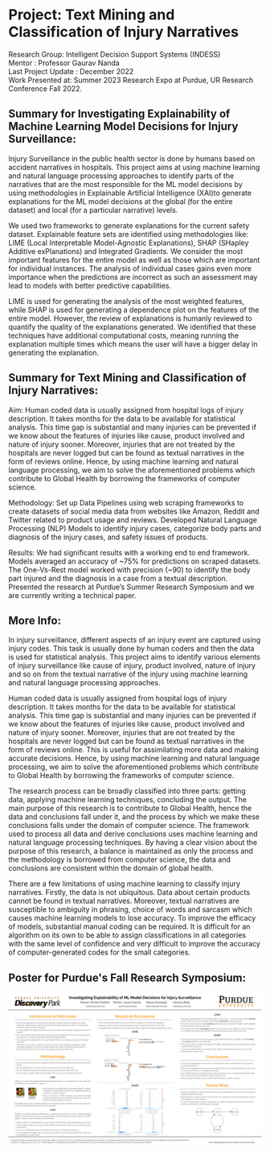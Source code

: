 # Project: Text Mining and Classification of Injury Narratives

Research Group: Intelligent Decision Support Systems (INDESS) </br>
Mentor : Professor Gaurav Nanda </br>
Last Project Update : December 2022 </br> 
Work Presented at: Summer 2023 Research Expo at Purdue, UR Research Conference Fall 2022.

## **Summary for Investigating Explainability of Machine Learning Model Decisions for Injury Surveillance:**
Injury Surveillance in the public health sector is done by humans based on accident narratives in hospitals. This project aims at using machine learning and natural language processing approaches to identify parts of the narratives that are the most responsible for the ML model decisions by using methodologies in Explainable Artificial Intelligence (XAI)to generate explanations for the ML model decisions at the global (for the entire dataset) and local (for a particular narrative) levels.

We used two frameworks to generate explanations for the current safety dataset. Explainable feature sets are identified using methodologies like: LIME (Local Interpretable Model-Agnostic Explanations), SHAP (SHapley Additive exPlanations) and Integrated Gradients. We consider the most important features for the entire model as well as those which are important for individual instances. The analysis of individual cases gains even more importance when the predictions are incorrect as such an assessment may lead to models with better predictive capabilities.

LIME is used for generating the analysis of the most weighted features, while SHAP is used for generating a dependence plot on the features of the entire model. However, the review of explanations is humanly reviewed to quantify the quality of the explanations generated. We identified that these techniques have additional computational costs, meaning running the explanation multiple times which means the user will have a bigger delay in generating the explanation.

## **Summary for Text Mining and Classification of Injury Narratives:**
Aim: Human coded data is usually assigned from hospital logs of injury description. It takes months for the data to be available for statistical analysis. This time gap is substantial and many injuries can be prevented if we know about the features of injuries like cause, product involved and nature of injury sooner. Moreover, injuries that are not treated by the hospitals are never logged but can be found as textual narratives in the form of reviews online. 
Hence, by using machine learning and natural language processing, we aim to solve the aforementioned problems which contribute to Global Health by borrowing the frameworks of computer science.

Methodology: 
Set up Data Pipelines using web scraping frameworks to create datasets of social media data from websites like Amazon, Reddit and Twitter related to product usage and reviews. Developed Natural Language Processing (NLP) Models to identify injury cases, categorize body parts and diagnosis of the injury cases, and safety issues of products.

Results: We had significant results with a working end to end framework. Models averaged an accuracy of ~75% for predictions on scraped datasets. The One-Vs-Rest model worked with precision (~90) to identify the body part injured and the diagnosis in a case from a textual description. Presented the research at Purdue’s Summer Research Symposium and we are currently writing a technical paper.

## **More Info:**
In injury surveillance, different aspects of an injury event are captured using injury codes. This task is usually done by human coders and then the data is used for statistical analysis. This project aims to identify various elements of injury surveillance like cause of injury, product involved, nature of injury and so on from the textual narrative of the injury using machine learning and natural language processing approaches.

Human coded data is usually assigned from hospital logs of injury description. It takes months for the data to be available for statistical analysis. This time gap is substantial and many injuries can be prevented if we know about the features of injuries like cause, product involved and nature of injury sooner. Moreover, injuries that are not treated by the hospitals are never logged but can be found as textual narratives in the form of reviews online. This is useful for assimilating more data and making accurate decisions. Hence, by using machine learning and natural language processing, we aim to solve the aforementioned problems which contribute to Global Health by borrowing the frameworks of computer science.

The research process can be broadly classified into three parts: getting data, applying machine learning techniques, concluding the output.
The main purpose of this research is to contribute to Global Health, hence the data and conclusions fall under it, and the process by which we make these conclusions falls under the domain of computer science. The framework used to process all data and derive conclusions uses machine learning and natural language processing techniques.
By having a clear vision about the purpose of this research, a balance is maintained as only the process and the methodology is borrowed from computer science, the data and conclusions are consistent within the domain of global health.

There are a few limitations of using machine learning to classify injury narratives. Firstly, the data is not ubiquitous. Data about certain products cannot be found in textual narratives. Moreover, textual narratives are susceptible to ambiguity in phrasing, choice of words and sarcasm which causes machine learning models to lose accuracy.
To improve the efficacy of models, substantial manual coding can be required. It is difficult for an algorithm on its own to be able to assign classifications in all categories with the same level of confidence and very difficult to improve the accuracy of computer-generated codes for the small categories.


## **Poster for Purdue's Fall Research Symposium:**
![Alt text](poster.png)
